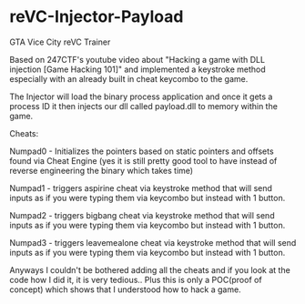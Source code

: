 # reVC-Injector-Payload
GTA Vice City reVC Trainer

Based on 247CTF's youtube video about "Hacking a game with DLL injection [Game Hacking 101]"
and implemented a keystroke method especially with an already built in cheat keycombo to the game.

The Injector will load the binary process application and once it gets a process ID it then injects our dll called payload.dll to memory within the game.

Cheats:

Numpad0 - Initializes the pointers based on static pointers and offsets found via Cheat Engine 
(yes it is still pretty good tool to have instead of reverse engineering the binary which takes time)

Numpad1 - triggers aspirine cheat via keystroke method that will send inputs as if you were typing them via keycombo but instead with 1 button.

Numpad2 - triggers bigbang cheat via keystroke method that will send inputs as if you were typing them via keycombo but instead with 1 button.

Numpad3 - triggers leavemealone cheat via keystroke method that will send inputs as if you were typing them via keycombo but instead with 1 button.

Anyways I couldn't be bothered adding all the cheats and if you look at the code how I did it, it is very tedious..
Plus this is only a POC(proof of concept) which shows that I understood how to hack a game.
